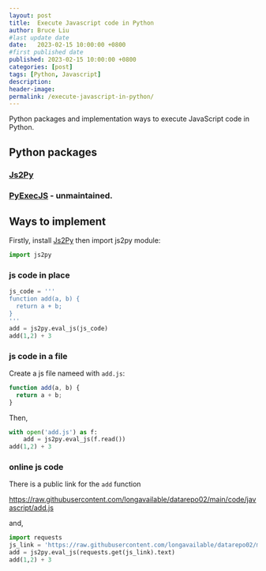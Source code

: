 ```yaml
---
layout: post
title:  Execute Javascript code in Python
author: Bruce Liu
#last update date
date:   2023-02-15 10:00:00 +0800
#first published date
published: 2023-02-15 10:00:00 +0800
categories: [post]
tags: [Python, Javascript]
description: 
header-image: 
permalink: /execute-javascript-in-python/
---
```


Python packages and implementation ways to execute JavaScript code in Python.

<!--the above is the excerpt-->
<!--more-->
<!--the following is the text-->

## Python packages

### [Js2Py]


### [PyExecJS] - unmaintained.

## Ways to implement

Firstly, install [Js2Py] then import js2py module:

```python
import js2py
```

### js code in place

```python
js_code = '''
function add(a, b) {
  return a + b;
}
'''
add = js2py.eval_js(js_code)
add(1,2) + 3
```

### js code in a file

Create a js file nameed with `add.js`:

```javascript
function add(a, b) {
  return a + b;
}
```

Then,

```python
with open('add.js') as f:
	add = js2py.eval_js(f.read())
add(1,2) + 3
```

### online js code

There is a public link for the `add` function

<https://raw.githubusercontent.com/longavailable/datarepo02/main/code/javascript/add.js>

and,

```python
import requests
js_link = 'https://raw.githubusercontent.com/longavailable/datarepo02/main/code/javascript/add.js'
add = js2py.eval_js(requests.get(js_link).text)
add(1,2) + 3
```

<!--links-->
[Js2Py]: https://github.com/PiotrDabkowski/Js2Py
[PyExecJS]: https://github.com/doloopwhile/PyExecJS

